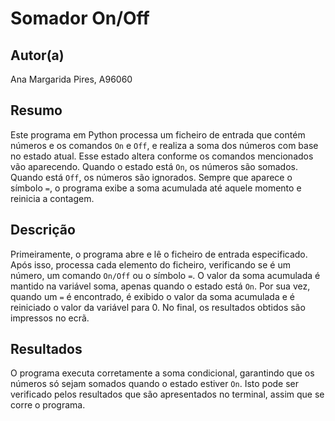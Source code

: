 # Somador On/Off

## Autor(a)

Ana Margarida Pires, A96060

## Resumo

Este programa em Python processa um ficheiro de entrada que contém números e os comandos `On` e `Off`, e realiza a soma dos números com base no estado atual. Esse estado altera conforme os comandos mencionados vão aparecendo.
Quando o estado está `On`, os números são somados. Quando está `Off`, os números são ignorados. Sempre que aparece o símbolo `=`, o programa exibe a soma acumulada até aquele momento e reinicia a contagem.

## Descrição
Primeiramente, o programa abre e lê o ficheiro de entrada especificado.
Após isso, processa cada elemento do ficheiro, verificando se é um número, um comando `On/Off` ou o símbolo `=`. 
O valor da soma acumulada é mantido na variável soma, apenas quando o estado está `On`.
Por sua vez, quando um `=` é encontrado, é exibido o valor da soma acumulada e é reiniciado o valor da variável para 0.
No final, os resultados obtidos são impressos no ecrã.

## Resultados

O programa executa corretamente a soma condicional, garantindo que os números só sejam somados quando o estado estiver `On`. Isto pode ser verificado pelos resultados que são apresentados no terminal, assim que se corre o programa.
